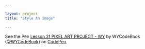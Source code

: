 ```yaml
---

layout: project
title: "Style An Image"

---
```





<p data-height="385" data-theme-id="dark" data-slug-hash="WzPoNm" data-default-tab="html,result" data-user="WYCodeBook" data-pen-title="Lesson 21 PIXEL ART PROJECT - WY" class="codepen">See the Pen <a href="https://codepen.io/WYCodeBook/pen/WzPoNm/">Lesson 21 PIXEL ART PROJECT - WY</a> by WYCodeBook (<a href="https://codepen.io/WYCodeBook">@WYCodeBook</a>) on <a href="https://codepen.io">CodePen</a>.</p>
<script async src="https://static.codepen.io/assets/embed/ei.js"></script>
